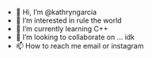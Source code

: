 - 👋 Hi, I’m @kathryngarcia
- 👀 I’m interested in rule the world
- 🌱 I’m currently learning C++
- 💞️ I’m looking to collaborate on ... idk
- 📫 How to reach me  email or instagram

<!---
kathryngarcia/kathryngarcia is a ✨ special ✨ repository because its `README.md` (this file) appears on your GitHub profile.
You can click the Preview link to take a look at your changes.
--->
